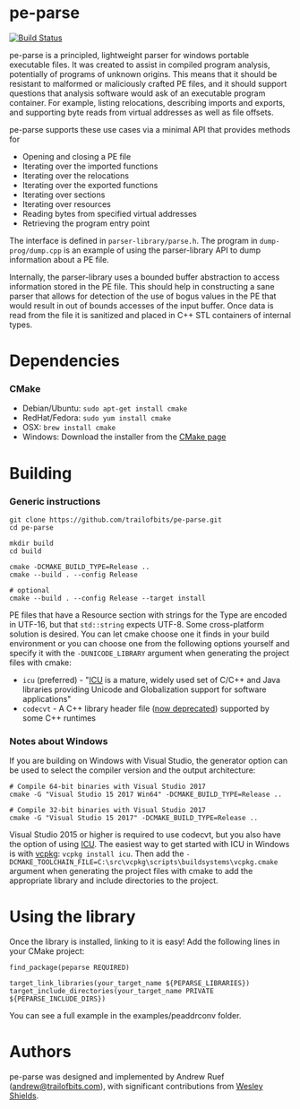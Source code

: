 pe-parse
=========================================

[![Build Status](https://img.shields.io/github/workflow/status/trailofbits/pe-parse/CI/master)](https://github.com/trailofbits/pe-parse/actions?query=workflow%3ACI)

pe-parse is a principled, lightweight parser for windows portable executable files. It was created to assist in compiled program analysis, potentially of programs of unknown origins. This means that it should be resistant to malformed or maliciously crafted PE files, and it should support questions that analysis software would ask of an executable program container. For example, listing relocations, describing imports and exports, and supporting byte reads from virtual addresses as well as file offsets.

pe-parse supports these use cases via a minimal API that provides methods for
 * Opening and closing a PE file
 * Iterating over the imported functions
 * Iterating over the relocations
 * Iterating over the exported functions
 * Iterating over sections
 * Iterating over resources
 * Reading bytes from specified virtual addresses
 * Retrieving the program entry point

The interface is defined in `parser-library/parse.h`. The program in `dump-prog/dump.cpp` is an example of using the parser-library API to dump information about a PE file.

Internally, the parser-library uses a bounded buffer abstraction to access information stored in the PE file. This should help in constructing a sane parser that allows for detection of the use of bogus values in the PE that would result in out of bounds accesses of the input buffer. Once data is read from the file it is sanitized and placed in C++ STL containers of internal types.

Dependencies
========
### CMake
  * Debian/Ubuntu: `sudo apt-get install cmake`
  * RedHat/Fedora: `sudo yum install cmake`
  * OSX: `brew install cmake`
  * Windows: Download the installer from the [CMake page](https://cmake.org/download/)

Building
========
### Generic instructions
```
git clone https://github.com/trailofbits/pe-parse.git
cd pe-parse

mkdir build
cd build

cmake -DCMAKE_BUILD_TYPE=Release ..
cmake --build . --config Release

# optional
cmake --build . --config Release --target install
```

PE files that have a Resource section with strings for the Type are encoded in UTF-16, but that `std::string` expects UTF-8. Some cross-platform solution
is desired. You can let cmake choose one it finds in your build environment or you can choose one from the following options yourself and specify it with
the `-DUNICODE_LIBRARY` argument when generating the project files with cmake:
* `icu` (preferred) - "[ICU](http://site.icu-project.org/) is a mature, widely used set of C/C++ and Java libraries providing Unicode and Globalization support for software applications"
* `codecvt` - A C++ library header file ([now deprecated](http://open-std.org/JTC1/SC22/WG21/docs/papers/2017/p0618r0.html)) supported by some C++ runtimes

### Notes about Windows

If you are building on Windows with Visual Studio, the generator option can be used to select the compiler version and the output architecture:

```
# Compile 64-bit binaries with Visual Studio 2017
cmake -G "Visual Studio 15 2017 Win64" -DCMAKE_BUILD_TYPE=Release ..

# Compile 32-bit binaries with Visual Studio 2017
cmake -G "Visual Studio 15 2017" -DCMAKE_BUILD_TYPE=Release ..
```

Visual Studio 2015 or higher is required to use codecvt, but you also have the option of using [ICU](http://site.icu-project.org/). The easiest way to
get started with ICU in Windows is with [vcpkg](https://vcpkg.readthedocs.io/): `vcpkg install icu`. Then add the
`-DCMAKE_TOOLCHAIN_FILE=C:\src\vcpkg\scripts\buildsystems\vcpkg.cmake` argument when generating the project files with cmake to add the appropriate
library and include directories to the project.

Using the library
=======
Once the library is installed, linking to it is easy! Add the following lines in your CMake project:

```
find_package(peparse REQUIRED)

target_link_libraries(your_target_name ${PEPARSE_LIBRARIES})
target_include_directories(your_target_name PRIVATE ${PEPARSE_INCLUDE_DIRS})
```

You can see a full example in the examples/peaddrconv folder.

Authors
=======
pe-parse was designed and implemented by Andrew Ruef (andrew@trailofbits.com), with significant contributions from [Wesley Shields](https://github.com/wxsBSD).
